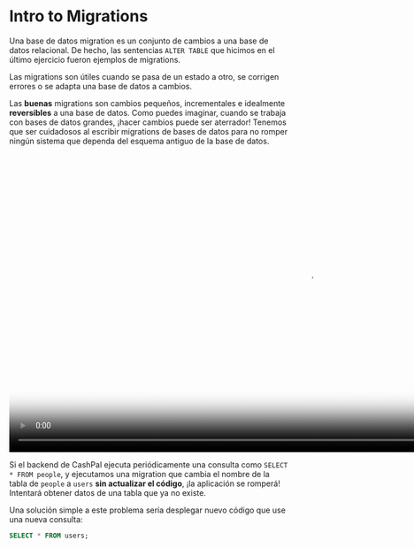# Intro to Migrations

Una base de datos migration es un conjunto de cambios a una base de datos relacional. De hecho, las sentencias `ALTER TABLE` que hicimos en el último ejercicio fueron ejemplos de migrations.

Las migrations son útiles cuando se pasa de un estado a otro, se corrigen errores o se adapta una base de datos a cambios.

Las **buenas** migrations son cambios pequeños, incrementales e idealmente **reversibles** a una base de datos. Como puedes imaginar, cuando se trabaja con bases de datos grandes, ¡hacer cambios puede ser aterrador! Tenemos que ser cuidadosos al escribir migrations de bases de datos para no romper ningún sistema que dependa del esquema antiguo de la base de datos.

<p>
    <video src="https://storage.googleapis.com/qvault-webapp-dynamic-assets/lesson_videos/database-migrations.mp4" controls width="1080" poster="https://storage.googleapis.com/qvault-webapp-dynamic-assets/course_assets/gUNRY9t.png">
        <track kind="subtitles" src="subs_es.srt" srclang="es" label="Spanish" default>
    </video>
</p>

Si el backend de CashPal ejecuta periódicamente una consulta como `SELECT * FROM people`, y ejecutamos una migration que cambia el nombre de la tabla de `people` a `users` **sin actualizar el código**, ¡la aplicación se romperá! Intentará obtener datos de una tabla que ya no existe.

Una solución simple a este problema sería desplegar nuevo código que use una nueva consulta:

```sql
SELECT * FROM users;